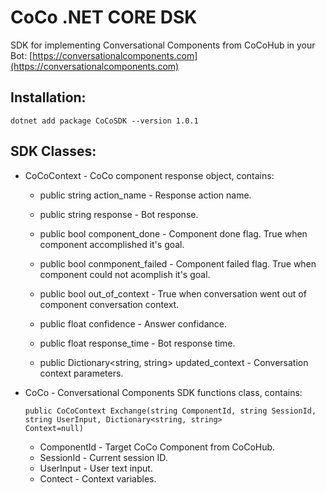 # CoCo .NET CORE DSK

SDK for implementing Conversational Components from CoCoHub in your Bot: 
[https://conversationalcomponents.com](https://conversationalcomponents.com)

## Installation:

```
dotnet add package CoCoSDK --version 1.0.1
```

## SDK Classes:
* CoCoContext - CoCo component response object, contains:
     - public string action_name - Response action name.

     - public string response - Bot response.

     - public bool component_done - Component done flag. True when component accomplished it's goal.

     - public bool conmponent_failed - Component failed flag. True when component could not acomplish it's goal. 

     - public bool out_of_context - True when conversation went out of component conversation context.

     - public float confidence - Answer confidance.

     - public float response_time - Bot response time.

     - public Dictionary<string, string> updated_context - Conversation context parameters.

* CoCo - Conversational Components SDK functions class, contains: 
  ```
  public CoCoContext Exchange(string ComponentId, string SessionId, string UserInput, Dictionary<string, string>             Context=null)
  ```      
    - ComponentId - Target CoCo Component from CoCoHub.
    - SessionId - Current session ID.
    - UserInput - User text input.
    - Contect - Context variables.

  
  
